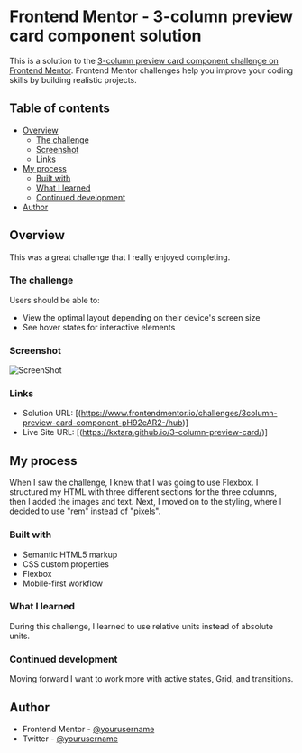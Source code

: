 # Frontend Mentor - 3-column preview card component solution

This is a solution to the [3-column preview card component challenge on Frontend Mentor](https://www.frontendmentor.io/challenges/3column-preview-card-component-pH92eAR2-). Frontend Mentor challenges help you improve your coding skills by building realistic projects. 

## Table of contents

- [Overview](#overview)
  - [The challenge](#the-challenge)
  - [Screenshot](#screenshot)
  - [Links](#links)
- [My process](#my-process)
  - [Built with](#built-with)
  - [What I learned](#what-i-learned)
  - [Continued development](#continued-development)
- [Author](#author)



## Overview

This was a great challenge that I really enjoyed completing.

### The challenge

Users should be able to:

- View the optimal layout depending on their device's screen size
- See hover states for interactive elements

### Screenshot

![ScreenShot](https://raw.github.com/kxtara/3-column-preview-card/main/images/ScreenShot.png)

### Links

- Solution URL: [(https://www.frontendmentor.io/challenges/3column-preview-card-component-pH92eAR2-/hub)]
- Live Site URL: [(https://kxtara.github.io/3-column-preview-card/)]

## My process

When I saw the challenge, I knew that I was going to use Flexbox. I structured my HTML with three different sections for the three columns, then I added the images and text. Next, I moved on to the styling, where I decided to use "rem" instead of "pixels".

### Built with

- Semantic HTML5 markup
- CSS custom properties
- Flexbox
- Mobile-first workflow

### What I learned

During this challenge, I learned to use relative units instead of absolute units.

### Continued development

Moving forward I want to work more with active states, Grid, and transitions.

## Author

- Frontend Mentor - [@yourusername](https://www.frontendmentor.io/profile/kxtara)
- Twitter - [@yourusername](https://www.twitter.com/kiarahoheb)
